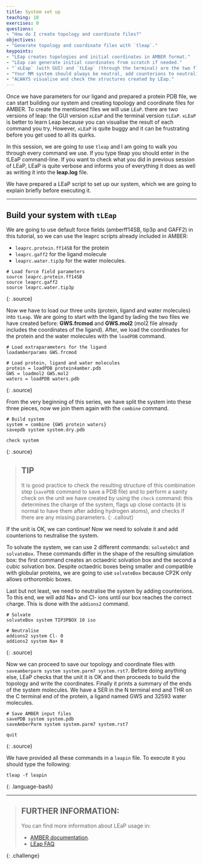 ```yaml
---
title: System set up 
teaching: 10
exercises: 0
questions:
- "How do I create topology and coordinate files?"
objectives:
- "Generate topology and coordinate files with `tleap`."
keypoints:
- "LEap creates topologies and initial coordinates in AMBER format."
- "LEap can generate initial coordinates from scratch if needed."
- "`xLEap` (with GUI) and `tLEap` (through the terminal) are the two flavours of LEap."
- "Your MM system should always be neutral, add counterions to neutralise your system."
- "ALWAYS visualise and check the structures created by LEap."
---
```


Once we have parameters for our ligand and prepared a protein PDB file, we can start building our system and creating topology and coordinate files for AMBER. To create the mentioned files we will use ```LEaP```. there are two versions of leap: the GUI version ```xLEaP``` and the terminal version ```tLEaP```. ```xLEaP``` is better to learn Leap because you can visualise the result of each command you try. However, ```xLEaP``` is quite buggy and it can be frustrating before you get used to all its quirks. 

In this session, we are going to use ```tleap``` and I am going to walk you through every command we use. If you type tleap you should enter in the tLEaP command-line. If you want to check what you did in previous session of LEaP, LEaP is quite verbose and informs you of everything it does as well as writing it into the **leap.log** file. 

We have prepared a LEaP script to set up our system, which we are going to explain briefly before executing it.

***

## Build your system with `tLEap`  

We are going to use default force fields (amberff14SB, tip3p and GAFF2) in this tutorial, so we can use the leaprc scripts already included in AMBER: 
- `leaprc.protein.ff14SB` for the protein
- `leaprc.gaff2` for the ligand molecule
- `leaprc.water.tip3p` for the water molecules.

~~~
# Load force field parameters
source leaprc.protein.ff14SB
source leaprc.gaff2
source leaprc.water.tip3p
~~~
{: .source}

Now we have to load our three units (protein, ligand and water molecules) into ```tLeap```. We are going to start with the ligand by lading the two files we have created before: **GWS.frcmod** and **GWS.mol2** (mol2 file already includes the coordinates of the ligand). After, we load the coordinates for the protein and the water molecules with the ```loadPDB``` command.

~~~
# Load extraparameters for the ligand
loadamberparams GWS.frcmod

# Load protein, ligand and water molecules
protein = loadPDB protein4amber.pdb
GWS = loadmol2 GWS.mol2
waters = loadPDB waters.pdb
~~~
{: .source} 

From the very beginning of this series, we have split the system into these three pieces, now we join them again with the ```combine``` command. 

~~~
# Build system
system = combine {GWS protein waters}
savepdb system system.dry.pdb

check system
~~~
{: .source} 


> ## TIP
> 
> It is good practice to check the resulting structure of this combination step (```savePDB``` command to save a PDB file) and to perform a sanity check on the unit we have created by using the ```check``` command: this determines the charge of the system, flags up close contacts (it is normal to have them after adding hydrogen atoms), and checks if there are any missing parameters. 
{: .callout}


If the unit is OK, we can continue! Now we need to solvate it and add counterions to neutralise the system. 

To solvate the system, we can use 2 different commands: `solvateOct` and `solvateBox`. These commands differ in the shape of the resulting simulation box: the first command creates an octaedric solvation box and the second a cubic solvation box. Despite octaedric boxes being smaller and compatible with globular proteins, we are going to use `solvateBox` because CP2K only allows orthorombic boxes. 

Last but not least, we need to neutralise the system by adding counterions. To this end, we will add Na+ and Cl- ions until our box reaches the correct charge. This is done with the `addions2` command.

~~~
# Solvate
solvateBox system TIP3PBOX 10 iso

# Neutralise
addions2 system Cl- 0
addions2 system Na+ 0
~~~
{: .source} 

Now we can proceed to save our topology and coordinate files with ```saveamberparm system system.parm7 system.rst7```. Before doing anything else, LEaP checks that the unit it is OK and then proceeds to build the topology and write the coordinates. Finally it prints a summary of the ends of the system molecules. We have a SER in the N terminal end and THR on the C terminal end of the protein, a ligand named GWS and 32593 water molecules. 

~~~
# Save AMBER input files
savePDB system system.pdb
saveAmberParm system system.parm7 system.rst7

quit
~~~
{: .source}

We have provided all these commands in a `leapin` file. To execute it you should type the following:

~~~
tleap -f leapin
~~~
{: .language-bash}

***

> ## FURTHER INFORMATION:
>
> You can find more information about LEaP usage in:
> * [AMBER documentation](https://ambermd.org/doc12/Amber20.pdf). 
> * [LEap FAQ](http://ambermd.org/Questions/leap.html).
> 
{: .challenge}
